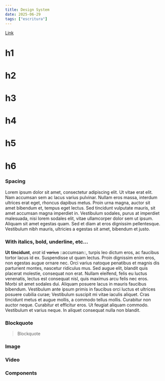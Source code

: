 ```yaml
---
title: Design System
date: 2025-06-29
tags: ["escritura"]
---
```


[Link](/)

# h1
# h2
# h3
# h4
# h5
# h6

### Spacing

Lorem ipsum dolor sit amet, consectetur adipiscing elit. Ut vitae erat elit. Nam accumsan sem ac lacus varius pulvinar. Nullam eros massa, interdum ultrices erat eget, rhoncus dapibus metus. Proin urna magna, auctor sit amet bibendum et, tempus eget lectus. Sed tincidunt vulputate mauris, sit amet accumsan magna imperdiet in. Vestibulum sodales, purus at imperdiet malesuada, nisi lorem sodales elit, vitae ullamcorper dolor sem ut ipsum. Aliquam sit amet egestas quam. Sed et diam at eros dignissim pellentesque. Vestibulum nibh mauris, ultricies a egestas sit amet, bibendum et justo.

### With italics, bold, underline, etc...

**Ut tincidunt**, *erat* id ~~varius~~ ::accumsan::, turpis leo dictum eros, ac faucibus tortor lacus id ex. Suspendisse ut quam lectus. Proin dignissim enim eros, non egestas augue ornare nec. Orci varius natoque penatibus et magnis dis parturient montes, nascetur ridiculus mus. Sed augue elit, blandit quis placerat molestie, consequat non erat. Nullam eleifend, felis eu luctus venenatis, lectus est consequat nisl, quis maximus arcu felis nec eros. Morbi sit amet sodales dui. Aliquam posuere lacus in mauris faucibus bibendum. Vestibulum ante ipsum primis in faucibus orci luctus et ultrices posuere cubilia curae; Vestibulum suscipit mi vitae iaculis aliquet. Cras tincidunt metus et augue mollis, a commodo tellus mollis. Curabitur non auctor neque. Curabitur et efficitur eros. Ut feugiat aliquam commodo. Vestibulum et varius neque. In aliquet consequat nulla non blandit.

### Blockquote

> Blockquote

### Image

### Video

### Components
